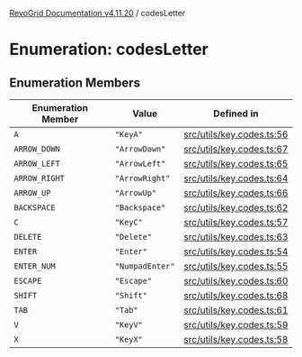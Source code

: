 [RevoGrid Documentation v4.11.20](README.md) / codesLetter

# Enumeration: codesLetter

## Enumeration Members

| Enumeration Member | Value | Defined in |
| ------ | ------ | ------ |
| `A` | `"KeyA"` | [src/utils/key.codes.ts:56](https://github.com/revolist/revogrid/blob/4b7a998aefffde7f50261e3e7336253a89c4c269/src/utils/key.codes.ts#L56) |
| `ARROW_DOWN` | `"ArrowDown"` | [src/utils/key.codes.ts:67](https://github.com/revolist/revogrid/blob/4b7a998aefffde7f50261e3e7336253a89c4c269/src/utils/key.codes.ts#L67) |
| `ARROW_LEFT` | `"ArrowLeft"` | [src/utils/key.codes.ts:65](https://github.com/revolist/revogrid/blob/4b7a998aefffde7f50261e3e7336253a89c4c269/src/utils/key.codes.ts#L65) |
| `ARROW_RIGHT` | `"ArrowRight"` | [src/utils/key.codes.ts:64](https://github.com/revolist/revogrid/blob/4b7a998aefffde7f50261e3e7336253a89c4c269/src/utils/key.codes.ts#L64) |
| `ARROW_UP` | `"ArrowUp"` | [src/utils/key.codes.ts:66](https://github.com/revolist/revogrid/blob/4b7a998aefffde7f50261e3e7336253a89c4c269/src/utils/key.codes.ts#L66) |
| `BACKSPACE` | `"Backspace"` | [src/utils/key.codes.ts:62](https://github.com/revolist/revogrid/blob/4b7a998aefffde7f50261e3e7336253a89c4c269/src/utils/key.codes.ts#L62) |
| `C` | `"KeyC"` | [src/utils/key.codes.ts:57](https://github.com/revolist/revogrid/blob/4b7a998aefffde7f50261e3e7336253a89c4c269/src/utils/key.codes.ts#L57) |
| `DELETE` | `"Delete"` | [src/utils/key.codes.ts:63](https://github.com/revolist/revogrid/blob/4b7a998aefffde7f50261e3e7336253a89c4c269/src/utils/key.codes.ts#L63) |
| `ENTER` | `"Enter"` | [src/utils/key.codes.ts:54](https://github.com/revolist/revogrid/blob/4b7a998aefffde7f50261e3e7336253a89c4c269/src/utils/key.codes.ts#L54) |
| `ENTER_NUM` | `"NumpadEnter"` | [src/utils/key.codes.ts:55](https://github.com/revolist/revogrid/blob/4b7a998aefffde7f50261e3e7336253a89c4c269/src/utils/key.codes.ts#L55) |
| `ESCAPE` | `"Escape"` | [src/utils/key.codes.ts:60](https://github.com/revolist/revogrid/blob/4b7a998aefffde7f50261e3e7336253a89c4c269/src/utils/key.codes.ts#L60) |
| `SHIFT` | `"Shift"` | [src/utils/key.codes.ts:68](https://github.com/revolist/revogrid/blob/4b7a998aefffde7f50261e3e7336253a89c4c269/src/utils/key.codes.ts#L68) |
| `TAB` | `"Tab"` | [src/utils/key.codes.ts:61](https://github.com/revolist/revogrid/blob/4b7a998aefffde7f50261e3e7336253a89c4c269/src/utils/key.codes.ts#L61) |
| `V` | `"KeyV"` | [src/utils/key.codes.ts:59](https://github.com/revolist/revogrid/blob/4b7a998aefffde7f50261e3e7336253a89c4c269/src/utils/key.codes.ts#L59) |
| `X` | `"KeyX"` | [src/utils/key.codes.ts:58](https://github.com/revolist/revogrid/blob/4b7a998aefffde7f50261e3e7336253a89c4c269/src/utils/key.codes.ts#L58) |
